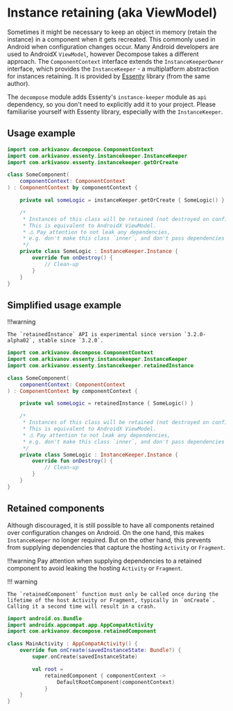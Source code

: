 # Instance retaining (aka ViewModel)

Sometimes it might be necessary to keep an object in memory (retain the instance) in a component when it gets recreated. This commonly used in Android when configuration changes occur. Many Android developers are used to AndroidX `ViewModel`, however Decompose takes a different approach. The `ComponentContext` interface extends the `InstanceKeeperOwner` interface, which provides the `InstanceKeeper` - a multiplatform abstraction for instances retaining. It is provided by [Essenty](https://github.com/arkivanov/Essenty) library (from the same author).

The `decompose` module adds Essenty's `instance-keeper` module as `api` dependency, so you don't need to explicitly add it to your project. Please familiarise yourself with Essenty library, especially with the `InstanceKeeper`.

## Usage example

```kotlin
import com.arkivanov.decompose.ComponentContext
import com.arkivanov.essenty.instancekeeper.InstanceKeeper
import com.arkivanov.essenty.instancekeeper.getOrCreate

class SomeComponent(
    componentContext: ComponentContext
) : ComponentContext by componentContext {

    private val someLogic = instanceKeeper.getOrCreate { SomeLogic() }

    /*
     * Instances of this class will be retained (not destroyed on configuration changes).
     * This is equivalent to AndroidX ViewModel.
     * ⚠️ Pay attention to not leak any dependencies, 
     * e.g. don't make this class `inner`, and don't pass dependencies like Activity Context into it.
     */
    private class SomeLogic : InstanceKeeper.Instance {
        override fun onDestroy() {
            // Clean-up
        }
    }
}
```

## Simplified usage example

!!!warning

    The `retainedInstance` API is experimental since version `3.2.0-alpha02`, stable since `3.2.0`.

```kotlin
import com.arkivanov.decompose.ComponentContext
import com.arkivanov.essenty.instancekeeper.InstanceKeeper
import com.arkivanov.essenty.instancekeeper.retainedInstance

class SomeComponent(
    componentContext: ComponentContext
) : ComponentContext by componentContext {

    private val someLogic = retainedInstance { SomeLogic() }

    /*
     * Instances of this class will be retained (not destroyed on configuration changes).
     * This is equivalent to AndroidX ViewModel.
     * ⚠️ Pay attention to not leak any dependencies,
     * e.g. don't make this class `inner`, and don't pass dependencies like Activity Context into it.
     */
    private class SomeLogic : InstanceKeeper.Instance {
        override fun onDestroy() {
            // Clean-up
        }
    }
}
```

## Retained components

Although discouraged, it is still possible to have all components retained over configuration changes on Android. On the one hand, this makes `InstanceKeeper` no longer required. But on the other hand, this prevents from supplying dependencies that capture the hosting `Activity` or `Fragment`.

!!!warning
    Pay attention when supplying dependencies to a retained component to avoid leaking the hosting `Activity` or `Fragment`.

!!! warning

    The `retainedComponent` function must only be called once during the lifetime of the host Activity or Fragment, typically in `onCreate`. Calling it a second time will result in a crash.

```kotlin
import android.os.Bundle
import androidx.appcompat.app.AppCompatActivity
import com.arkivanov.decompose.retainedComponent

class MainActivity : AppCompatActivity() {
    override fun onCreate(savedInstanceState: Bundle?) {
        super.onCreate(savedInstanceState)

        val root =
            retainedComponent { componentContext ->
                DefaultRootComponent(componentContext)
            }
    }
}
```

